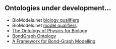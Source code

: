 ## Ontologies under development...

* BioModels.net [biology qualifiers](https://dbrnz.github.io/ontologies/biomodels-biology-qualifiers)
* BioModels.net [model qualifiers](https://dbrnz.github.io/ontologies/biomodels-model-qualifiers)
* [The Ontology of Physics for Biology](https://dbrnz.github.io/ontologies/ontology-physics-for-biology)
* [BondGraph Ontology](https://celldl.org/ontologies/bondgraph)
* [A Framework for Bond-Graph Modelling](https://celldl.org/ontologies/bondgraph-framework)
